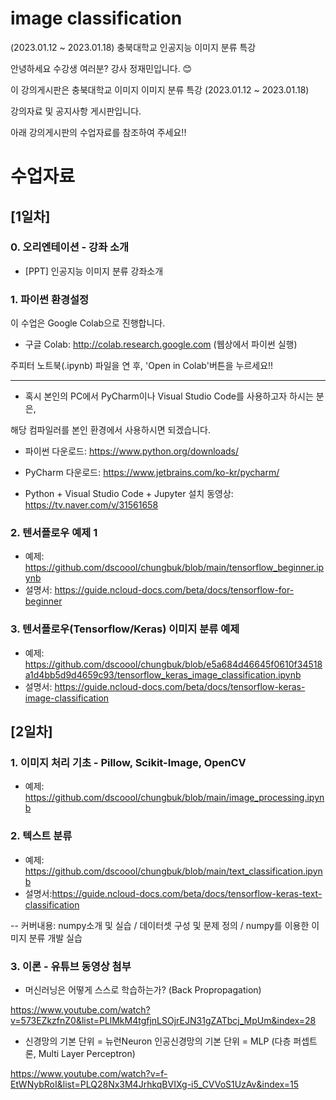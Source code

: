 # image classification

(2023.01.12 ~ 2023.01.18) 충북대학교 인공지능 이미지 분류 특강

안녕하세요 수강생 여러분? 강사 정재민입니다. 😊

이 강의게시판은 충북대학교 이미지 이미지 분류 특강 (2023.01.12 ~ 2023.01.18) </br>

강의자료 및 공지사항 게시판입니다.

아래 강의게시판의 수업자료를 참조하여 주세요!!

# 수업자료

## [1일차]

### 0. 오리엔테이션 - 강좌 소개

* [PPT] 인공지능 이미지 분류 강좌소개

### 1. 파이썬 환경설정 

이 수업은 Google Colab으로 진행합니다.

* 구글 Colab: http://colab.research.google.com (웹상에서 파이썬 실행)

주피터 노트북(.ipynb) 파일을 연 후, 'Open in Colab'버튼을 누르세요!!

------------------------------------------------------------------------

* 혹시 본인의 PC에서 PyCharm이나 Visual Studio Code를 사용하고자 하시는 분은,

해당 컴파일러를 본인 환경에서 사용하시면 되겠습니다.

* 파이썬 다운로드: https://www.python.org/downloads/

* PyCharm 다운로드: https://www.jetbrains.com/ko-kr/pycharm/

* Python + Visual Studio Code + Jupyter 설치 동영상: https://tv.naver.com/v/31561658

### 2. 텐서플로우 예제 1

* 예제: https://github.com/dscoool/chungbuk/blob/main/tensorflow_beginner.ipynb
* 설명서: https://guide.ncloud-docs.com/beta/docs/tensorflow-for-beginner

### 3. 텐서플로우(Tensorflow/Keras) 이미지 분류 예제

* 예제: https://github.com/dscoool/chungbuk/blob/e5a684d46645f0610f34518a1d4bb5d9d4659c93/tensorflow_keras_image_classification.ipynb
* 설명서: https://guide.ncloud-docs.com/beta/docs/tensorflow-keras-image-classification


## [2일차]

### 1. 이미지 처리 기초 - Pillow, Scikit-Image, OpenCV

* 예제: https://github.com/dscoool/chungbuk/blob/main/image_processing.ipynb

### 2. 텍스트 분류

* 예제: https://github.com/dscoool/chungbuk/blob/main/text_classification.ipynb 
* 설명서:https://guide.ncloud-docs.com/beta/docs/tensorflow-keras-text-classification

-- 커버내용: numpy소개 및 실습 / 데이터셋 구성 및 문제 정의 / numpy를 이용한 이미지 분류 개발 실습

### 3. 이론 - 유튜브 동영상 첨부

* 머신러닝은 어떻게 스스로 학습하는가? (Back Propropagation)

https://www.youtube.com/watch?v=573EZkzfnZ0&list=PLlMkM4tgfjnLSOjrEJN31gZATbcj_MpUm&index=28

* 신경망의 기본 단위 = 뉴런Neuron
인공신경망의 기본 단위 = MLP (다층 퍼셉트론, Multi Layer Perceptron)

https://www.youtube.com/watch?v=f-EtWNybRoI&list=PLQ28Nx3M4JrhkqBVIXg-i5_CVVoS1UzAv&index=15



